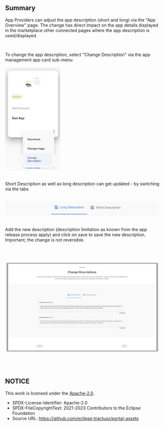 ## Summary

App Providers can adjust the app description (short and long) via the "App Overview" page.
The change has direct impact on the app details displayed in the marketplace other connected pages where the app description is used/displayed.

<br>

To change the app description, select "Change Description" via the app management app card sub-menu  
<br>
<img width="180" alt="image" src="https://raw.githubusercontent.com/eclipse-tractusx/portal-assets/main/docs/static/change-description-option.png">
<br>
<br>

Short Description as well as long description can get updated - by switching via the tabs

<br>

<img width="656" alt="image" src="https://raw.githubusercontent.com/eclipse-tractusx/portal-assets/main/docs/static/long-description-short-description.png">

<br>
<br>

Add the new description (description limitation as known from the app release process apply) and click on save to save the new description.
Important; the change is not reversible.

<br>
<br>

<p align="center">
<img width="636" alt="image" src="https://raw.githubusercontent.com/eclipse-tractusx/portal-assets/main/docs/static/change-description-screen.png">
</p>

<br>
<br>

## NOTICE

This work is licensed under the [Apache-2.0](https://www.apache.org/licenses/LICENSE-2.0).

- SPDX-License-Identifier: Apache-2.0
- SPDX-FileCopyrightText: 2021-2023 Contributors to the Eclipse Foundation
- Source URL: https://github.com/eclipse-tractusx/portal-assets
